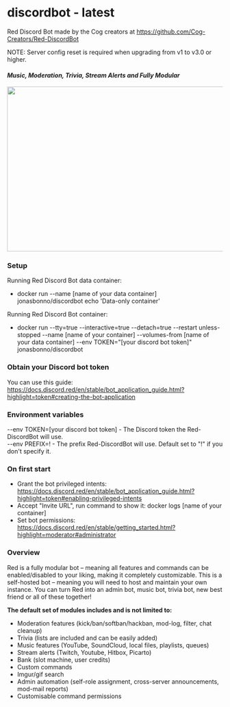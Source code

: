 # discordbot - latest
Red Discord Bot
made by the Cog creators at https://github.com/Cog-Creators/Red-DiscordBot

NOTE: Server config reset is required when upgrading from v1 to v3.0 or higher.

#### *Music, Moderation, Trivia, Stream Alerts and Fully Modular*  
<img src="https://imgur.com/pY1WUFX.png" width="720" height="385">

### Setup
Running Red Discord Bot data container: 
- docker run --name [name of your data container] jonasbonno/discordbot echo 'Data-only container'

Running Red Discord Bot container: 
- docker run --tty=true --interactive=true --detach=true --restart unless-stopped --name [name of your container] --volumes-from [name of your data container] --env TOKEN="[your discord bot token]" jonasbonno/discordbot

### Obtain your Discord bot token
You can use this guide: https://docs.discord.red/en/stable/bot_application_guide.html?highlight=token#creating-the-bot-application

### Environment variables
--env TOKEN=[your discord bot token] - The Discord token the Red-DiscordBot will use.
</br>--env PREFIX=! - The prefix Red-DiscordBot will use. Default set to "!" if you don't specify it.

### On first start
- Grant the bot privileged intents: https://docs.discord.red/en/stable/bot_application_guide.html?highlight=token#enabling-privileged-intents
- Accept "Invite URL", run command to show it: docker logs [name of your container]
- Set bot permissions: https://docs.discord.red/en/stable/getting_started.html?highlight=moderator#administrator

### Overview
Red is a fully modular bot – meaning all features and commands can be enabled/disabled to your liking, making it completely customizable. This is a self-hosted bot – meaning you will need to host and maintain your own instance. You can turn Red into an admin bot, music bot, trivia bot, new best friend or all of these together!

**The default set of modules includes and is not limited to:**

- Moderation features (kick/ban/softban/hackban, mod-log, filter, chat cleanup)
- Trivia (lists are included and can be easily added)
- Music features (YouTube, SoundCloud, local files, playlists, queues)
- Stream alerts (Twitch, Youtube, Hitbox, Picarto)
- Bank (slot machine, user credits)
- Custom commands
- Imgur/gif search
- Admin automation (self-role assignment, cross-server announcements, mod-mail reports)
- Customisable command permissions
